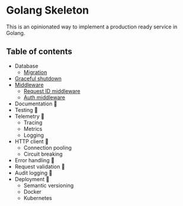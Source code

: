 # Golang Skeleton

This is an opinionated way to implement a production ready service in Golang.


## Table of contents

   * Database
        * [Migration](https://github.com/dannypaul/go-skeleton/tree/master/cmd/app-name#database-migration)  
   * [Graceful shutdown](https://github.com/dannypaul/go-skeleton/tree/master/cmd/app-name#graceful-shutdown)
   * [Middleware](https://github.com/dannypaul/go-skeleton/tree/master/internal/middleware)
        * [Request ID middleware](https://github.com/dannypaul/go-skeleton/tree/master/internal/middleware#request-id-middleware)
        * [Auth middleware](https://github.com/dannypaul/go-skeleton/tree/master/internal/middleware#auth-middleware)
   * Documentation 🚧
   * Testing 🚧
   * Telemetry 🚧
        * Tracing
        * Metrics
        * Logging
   * HTTP client 🚧
        * Connection pooling
        * Circuit breaking
   * Error handling 🚧
   * Request validation 🚧
   * Audit logging 🚧
   * Deployment 🚧
        * Semantic versioning
        * Docker
        * Kubernetes
